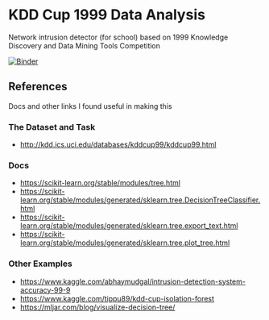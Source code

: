 # KDD Cup 1999 Data Analysis
Network intrusion detector (for school) based on 1999 Knowledge Discovery and Data Mining Tools Competition

[![Binder](https://mybinder.org/badge_logo.svg)](https://mybinder.org/v2/gh/sblack4/binder-k99-analysis/master?filepath=index.ipynb)



## References

Docs and other links I found useful in making this

### The Dataset and Task

- http://kdd.ics.uci.edu/databases/kddcup99/kddcup99.html

### Docs

- https://scikit-learn.org/stable/modules/tree.html
- https://scikit-learn.org/stable/modules/generated/sklearn.tree.DecisionTreeClassifier.html
- https://scikit-learn.org/stable/modules/generated/sklearn.tree.export_text.html
- https://scikit-learn.org/stable/modules/generated/sklearn.tree.plot_tree.html

### Other Examples

- https://www.kaggle.com/abhaymudgal/intrusion-detection-system-accuracy-99-9
- https://www.kaggle.com/tippu89/kdd-cup-isolation-forest
- https://mljar.com/blog/visualize-decision-tree/

